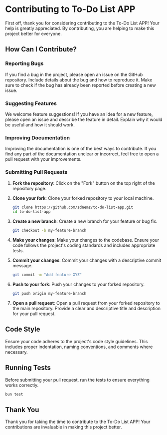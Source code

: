 # Contributing to To-Do List APP

First off, thank you for considering contributing to the To-Do List APP! Your help is greatly appreciated. By contributing, you are helping to make this project better for everyone.

## How Can I Contribute?

### Reporting Bugs

If you find a bug in the project, please open an issue on the GitHub repository. Include details about the bug and how to reproduce it. Make sure to check if the bug has already been reported before creating a new issue.

### Suggesting Features

We welcome feature suggestions! If you have an idea for a new feature, please open an issue and describe the feature in detail. Explain why it would be useful and how it should work.

### Improving Documentation

Improving the documentation is one of the best ways to contribute. If you find any part of the documentation unclear or incorrect, feel free to open a pull request with your improvements.

### Submitting Pull Requests

1. **Fork the repository**: Click on the "Fork" button on the top right of the repository page.

2. **Clone your fork**: Clone your forked repository to your local machine.

    ```sh
    git clone https://github.com/zdnemz/to-do-list-app.git
    cd to-do-list-app
    ```

3. **Create a new branch**: Create a new branch for your feature or bug fix.

    ```sh
    git checkout -b my-feature-branch
    ```

4. **Make your changes**: Make your changes to the codebase. Ensure your code follows the project's coding standards and includes appropriate tests.

5. **Commit your changes**: Commit your changes with a descriptive commit message.

    ```sh
    git commit -m "Add feature XYZ"
    ```

6. **Push to your fork**: Push your changes to your forked repository.

    ```sh
    git push origin my-feature-branch
    ```

7. **Open a pull request**: Open a pull request from your forked repository to the main repository. Provide a clear and descriptive title and description for your pull request.

## Code Style

Ensure your code adheres to the project's code style guidelines. This includes proper indentation, naming conventions, and comments where necessary.

## Running Tests

Before submitting your pull request, run the tests to ensure everything works correctly.

```sh
bun test
```

## Thank You

Thank you for taking the time to contribute to the To-Do List APP! Your contributions are invaluable in making this project better.